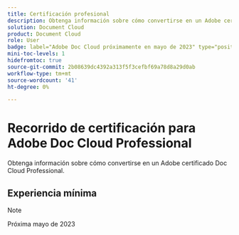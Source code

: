 ```yaml
---
title: Certificación profesional
description: Obtenga información sobre cómo convertirse en un Adobe certificado Doc Cloud Professional.
solution: Document Cloud
product: Document Cloud
role: User
badge: label="Adobe Doc Cloud próximamente en mayo de 2023" type="positive"
mini-toc-levels: 1
hidefromtoc: true
source-git-commit: 2b08639dc4392a313f5f3cefbf69a78d8a29d0ab
workflow-type: tm+mt
source-wordcount: '41'
ht-degree: 0%

---
```


# Recorrido de certificación para Adobe Doc Cloud Professional

Obtenga información sobre cómo convertirse en un Adobe certificado Doc Cloud Professional.

## Experiencia mínima

>[!NOTE]
>
>Próxima mayo de 2023


